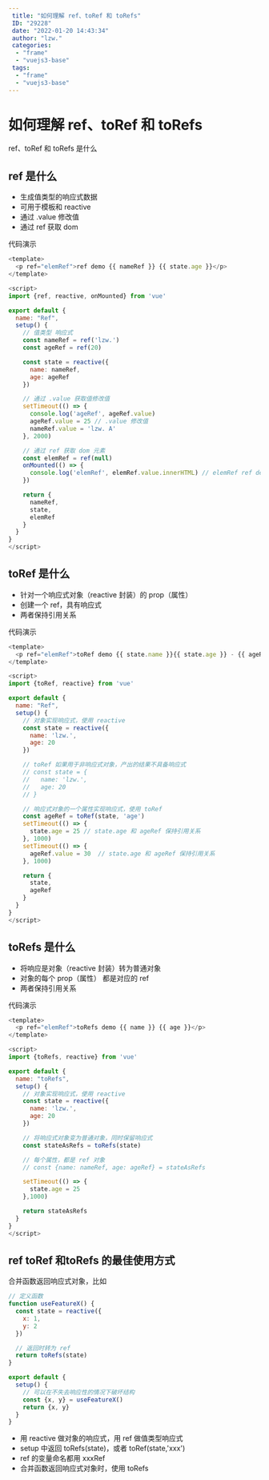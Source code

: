```yaml
---
 title: "如何理解 ref、toRef 和 toRefs"
 ID: "29228"
 date: "2022-01-20 14:43:34"
 author: "lzw."
 categories: 
  - "frame"
  - "vuejs3-base"
 tags: 
  - "frame"
  - "vuejs3-base"
---
```


# 如何理解 ref、toRef 和 toRefs

ref、toRef 和 toRefs 是什么

## ref 是什么

- 生成值类型的响应式数据
- 可用于模板和 reactive
- 通过 .value 修改值
- 通过 ref 获取 dom

代码演示

```js
<template>
  <p ref="elemRef">ref demo {{ nameRef }} {{ state.age }}</p>
</template>

<script>
import {ref, reactive, onMounted} from 'vue'

export default {
  name: "Ref",
  setup() {
    // 值类型 响应式
    const nameRef = ref('lzw.')
    const ageRef = ref(20)

    const state = reactive({
      name: nameRef,
      age: ageRef
    })

    // 通过 .value 获取值修改值
    setTimeout(() => {
      console.log('ageRef', ageRef.value)
      ageRef.value = 25 // .value 修改值
      nameRef.value = 'lzw. A'
    }, 2000)

    // 通过 ref 获取 dom 元素
    const elemRef = ref(null)
    onMounted(() => {
      console.log('elemRef', elemRef.value.innerHTML) // elemRef ref demo lzw. 20
    })

    return {
      nameRef,
      state,
      elemRef
    }
  }
}
</script>
```

## toRef 是什么

- 针对一个响应式对象（reactive 封装）的 prop（属性）
- 创建一个 ref，具有响应式
- 两者保持引用关系


代码演示

```js
<template>
  <p ref="elemRef">toRef demo {{ state.name }}{{ state.age }} - {{ ageRef }}</p>
</template>

<script>
import {toRef, reactive} from 'vue'

export default {
  name: "Ref",
  setup() {
    // 对象实现响应式，使用 reactive
    const state = reactive({
      name: 'lzw.',
      age: 20
    })

    // toRef 如果用于非响应式对象，产出的结果不具备响应式
    // const state = {
    //   name: 'lzw.',
    //   age: 20
    // }

    // 响应式对象的一个属性实现响应式，使用 toRef
    const ageRef = toRef(state, 'age')
    setTimeout(() => {
      state.age = 25 // state.age 和 ageRef 保持引用关系
    }, 1000)
    setTimeout(() => {
      ageRef.value = 30  // state.age 和 ageRef 保持引用关系
    }, 1000)

    return {
      state,
      ageRef
    }
  }
}
</script>
```

## toRefs 是什么

- 将响应是对象（reactive 封装）转为普通对象
- 对象的每个 prop（属性） 都是对应的 ref
- 两者保持引用关系

代码演示

```js
<template>
  <p ref="elemRef">toRefs demo {{ name }} {{ age }}</p>
</template>

<script>
import {toRefs, reactive} from 'vue'

export default {
  name: "toRefs",
  setup() {
    // 对象实现响应式，使用 reactive
    const state = reactive({
      name: 'lzw.',
      age: 20
    })

    // 将响应式对象变为普通对象，同时保留响应式
    const stateAsRefs = toRefs(state)

    // 每个属性，都是 ref 对象
    // const {name: nameRef, age: ageRef} = stateAsRefs

    setTimeout(() => {
      state.age = 25
    },1000)

    return stateAsRefs
  }
}
</script>
```

## ref toRef 和toRefs 的最佳使用方式

合并函数返回响应式对象，比如

```js
// 定义函数
function useFeatureX() {
  const state = reactive({
    x: 1,
    y: 2
  })

  // 返回时转为 ref
  return toRefs(state)
}

export default {
  setup() {
    // 可以在不失去响应性的情况下破坏结构
    const {x, y} = useFeatureX()
    return {x, y}
  }
}
```

- 用 reactive 做对象的响应式，用 ref 做值类型响应式
- setup 中返回 toRefs(state)，或者 toRef(state,'xxx')
- ref 的变量命名都用 xxxRef
- 合并函数返回响应式对象时，使用 toRefs

